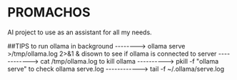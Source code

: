 # PROMACHOS
AI project to use as an assistant for all my needs.

##TIPS
to run ollama in background --------> ollama serve >/tmp/ollama.log 2>&1 & disown
to see if ollama is connected to server ------------> cat /tmp/ollama.log 
to kill ollama ----------> pkill -f "ollama serve"
to check ollama serve.log ------------> tail -f ~/.ollama/serve.log



